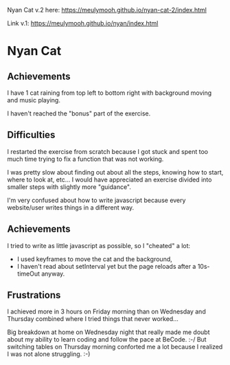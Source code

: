Nyan Cat v.2 here: https://meulymooh.github.io/nyan-cat-2/index.html

Link v.1: https://meulymooh.github.io/nyan/index.html

# Nyan Cat

## Achievements

I have 1 cat raining from top left to bottom right with background moving and music playing.

I haven't reached the "bonus" part of the exercise.

## Difficulties

I restarted the exercise from scratch because I got stuck and spent too much time trying to fix a function that was not working.

I was pretty slow about finding out about all the steps, knowing how to start, where to look at, etc... I would have appreciated an exercise divided into smaller steps with slightly more "guidance".

I'm very confused about how to write javascript because every website/user writes things in a different way. 


## Achievements

I tried to write as little javascript as possible, so I "cheated" a lot: 
* I used keyframes to move the cat and the background,
* I haven't read about setInterval yet but the page reloads after a 10s-timeOut anyway.

## Frustrations

I achieved more in 3 hours on Friday morning than on Wednesday and Thursday combined where I tried things that never worked...

Big breakdown at home on Wednesday night that really made me doubt about my ability to learn coding and follow the pace at BeCode. :-/ But switching tables on Thursday morning conforted me a lot because I realized I was not alone struggling. :-)